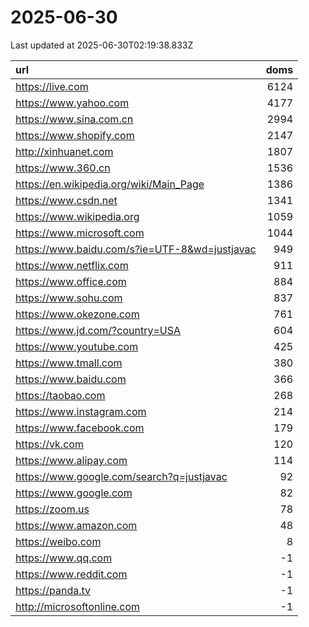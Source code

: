 # 2025-06-30

<!-- BEGIN -->
Last updated at 2025-06-30T02:19:38.833Z

url | doms
:- | -:
https://live.com | 6124
https://www.yahoo.com | 4177
https://www.sina.com.cn | 2994
https://www.shopify.com | 2147
http://xinhuanet.com | 1807
https://www.360.cn | 1536
https://en.wikipedia.org/wiki/Main_Page | 1386
https://www.csdn.net | 1341
https://www.wikipedia.org | 1059
https://www.microsoft.com | 1044
https://www.baidu.com/s?ie=UTF-8&wd=justjavac | 949
https://www.netflix.com | 911
https://www.office.com | 884
https://www.sohu.com | 837
https://www.okezone.com | 761
https://www.jd.com/?country=USA | 604
https://www.youtube.com | 425
https://www.tmall.com | 380
https://www.baidu.com | 366
https://taobao.com | 268
https://www.instagram.com | 214
https://www.facebook.com | 179
https://vk.com | 120
https://www.alipay.com | 114
https://www.google.com/search?q=justjavac | 92
https://www.google.com | 82
https://zoom.us | 78
https://www.amazon.com | 48
https://weibo.com | 8
https://www.qq.com | -1
https://www.reddit.com | -1
https://panda.tv | -1
http://microsoftonline.com | -1
<!-- END -->
